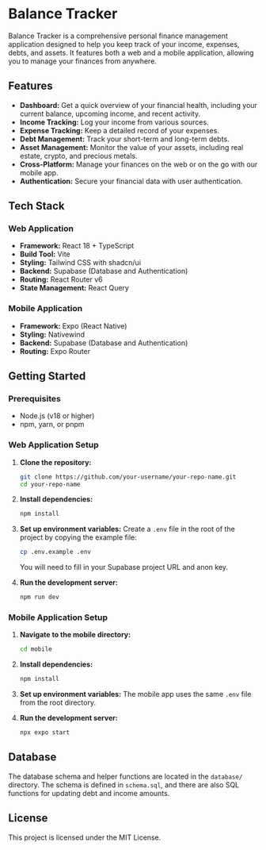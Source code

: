 # Balance Tracker

Balance Tracker is a comprehensive personal finance management application designed to help you keep track of your income, expenses, debts, and assets. It features both a web and a mobile application, allowing you to manage your finances from anywhere.

## Features

- **Dashboard:** Get a quick overview of your financial health, including your current balance, upcoming income, and recent activity.
- **Income Tracking:** Log your income from various sources.
- **Expense Tracking:** Keep a detailed record of your expenses.
- **Debt Management:** Track your short-term and long-term debts.
- **Asset Management:** Monitor the value of your assets, including real estate, crypto, and precious metals.
- **Cross-Platform:** Manage your finances on the web or on the go with our mobile app.
- **Authentication:** Secure your financial data with user authentication.

## Tech Stack

### Web Application
- **Framework:** React 18 + TypeScript
- **Build Tool:** Vite
- **Styling:** Tailwind CSS with shadcn/ui
- **Backend:** Supabase (Database and Authentication)
- **Routing:** React Router v6
- **State Management:** React Query

### Mobile Application
- **Framework:** Expo (React Native)
- **Styling:** Nativewind
- **Backend:** Supabase (Database and Authentication)
- **Routing:** Expo Router

## Getting Started

### Prerequisites
- Node.js (v18 or higher)
- npm, yarn, or pnpm

### Web Application Setup

1.  **Clone the repository:**
    ```bash
    git clone https://github.com/your-username/your-repo-name.git
    cd your-repo-name
    ```

2.  **Install dependencies:**
    ```bash
    npm install
    ```

3.  **Set up environment variables:**
    Create a `.env` file in the root of the project by copying the example file:
    ```bash
    cp .env.example .env
    ```
    You will need to fill in your Supabase project URL and anon key.

4.  **Run the development server:**
    ```bash
    npm run dev
    ```

### Mobile Application Setup

1.  **Navigate to the mobile directory:**
    ```bash
    cd mobile
    ```

2.  **Install dependencies:**
    ```bash
    npm install
    ```

3.  **Set up environment variables:**
    The mobile app uses the same `.env` file from the root directory.

4.  **Run the development server:**
    ```bash
    npx expo start
    ```

## Database

The database schema and helper functions are located in the `database/` directory. The schema is defined in `schema.sql`, and there are also SQL functions for updating debt and income amounts.

## License

This project is licensed under the MIT License.
